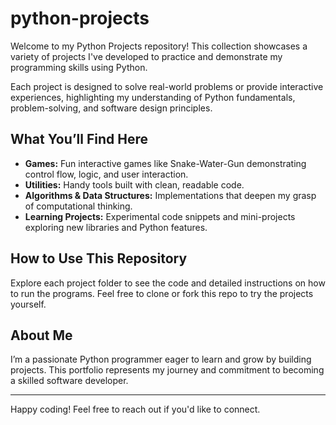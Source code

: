 # python-projects

Welcome to my Python Projects repository! This collection showcases a variety of projects I've developed to practice and demonstrate my programming skills using Python. 

Each project is designed to solve real-world problems or provide interactive experiences, highlighting my understanding of Python fundamentals, problem-solving, and software design principles.

## What You’ll Find Here

- **Games:** Fun interactive games like Snake-Water-Gun demonstrating control flow, logic, and user interaction.
- **Utilities:** Handy tools built with clean, readable code.
- **Algorithms & Data Structures:** Implementations that deepen my grasp of computational thinking.
- **Learning Projects:** Experimental code snippets and mini-projects exploring new libraries and Python features.

## How to Use This Repository

Explore each project folder to see the code and detailed instructions on how to run the programs. Feel free to clone or fork this repo to try the projects yourself.

## About Me

I’m a passionate Python programmer eager to learn and grow by building projects. This portfolio represents my journey and commitment to becoming a skilled software developer.

---

Happy coding! Feel free to reach out if you'd like to connect.


